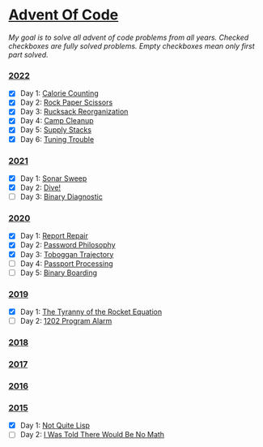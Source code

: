 # [Advent Of Code](https://adventofcode.com/)

_My goal is to solve all advent of code problems from all years. Checked checkboxes are fully solved problems. Empty checkboxes mean only first part solved._

### [2022](https://adventofcode.com/)

-   [x] Day 1: [Calorie Counting](https://adventofcode.com/2022/day/1)
-   [x] Day 2: [Rock Paper Scissors](https://adventofcode.com/2022/day/2)
-   [x] Day 3: [Rucksack Reorganization](https://adventofcode.com/2022/day/3)
-   [x] Day 4: [Camp Cleanup](https://adventofcode.com/2022/day/4)
-   [x] Day 5: [Supply Stacks](https://adventofcode.com/2022/day/5)
-   [x] Day 6: [Tuning Trouble](https://adventofcode.com/2022/day/6)

### [2021](https://adventofcode.com/2021)

-   [x] Day 1: [Sonar Sweep](https://adventofcode.com/2021/day/1)
-   [x] Day 2: [Dive!](https://adventofcode.com/2021/day/2)
-   [ ] Day 3: [Binary Diagnostic](https://adventofcode.com/2021/day/3)

### [2020](https://adventofcode.com/2020)

-   [x] Day 1: [Report Repair](https://adventofcode.com/2020/day/1)
-   [x] Day 2: [Password Philosophy](https://adventofcode.com/2020/day/2)
-   [x] Day 3: [Toboggan Trajectory](https://adventofcode.com/2020/day/3)
-   [ ] Day 4: [Passport Processing](https://adventofcode.com/2020/day/4)
-   [ ] Day 5: [Binary Boarding](https://adventofcode.com/2021/2020/5)

### [2019](https://adventofcode.com/2019)

-   [x] Day 1: [The Tyranny of the Rocket Equation](https://adventofcode.com/2019/day/1)
-   [ ] Day 2: [1202 Program Alarm](https://adventofcode.com/2019/day/2)

### [2018](https://adventofcode.com/2018)

### [2017](https://adventofcode.com/2017)

### [2016](https://adventofcode.com/2016)

### [2015](https://adventofcode.com/2015)

-   [x] Day 1: [Not Quite Lisp](https://adventofcode.com/2015/day/1)
-   [ ] Day 2: [I Was Told There Would Be No Math](https://adventofcode.com/2015/day/2)

